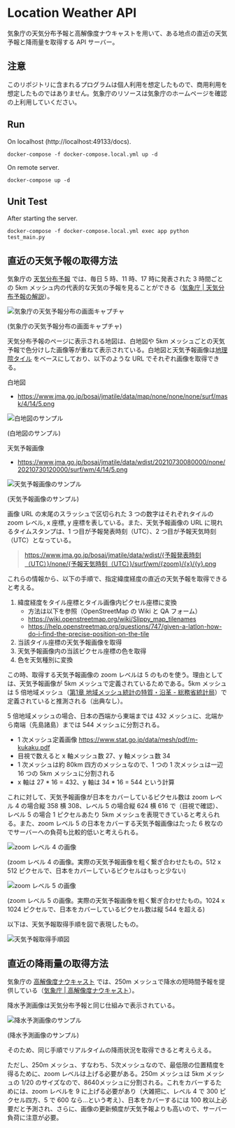 # Location Weather API

気象庁の天気分布予報と高解像度ナウキャストを用いて、ある地点の直近の天気予報と降雨量を取得する API サーバー。


## 注意

このリポジトリに含まれるプログラムは個人利用を想定したもので、商用利用を想定したものではありません。気象庁のリソースは気象庁のホームページを確認の上利用していください。


## Run

On localhost (http://localhost:49133/docs).

```
docker-compose -f docker-compose.local.yml up -d 
```

On remote server.

```
docker-compose up -d
```


## Unit Test

After starting the server.

```
docker-compose -f docker-compose.local.yml exec app python test_main.py
```


## 直近の天気予報の取得方法

気象庁の [天気分布予報](https://www.jma.go.jp/bosai/wdist/) では、毎日 5 時、11 時、17 時に発表された 3 時間ごとの 5km メッシュ内の代表的な天気の予報を見ることができる（[気象庁 | 天気分布予報の解説](https://www.jma.go.jp/jma/kishou/know/kurashi/bunpu.html)）。

![気象庁の天気予報分布の画面キャプチャ](./assets/jma-wdist.png)

(気象庁の天気予報分布の画面キャプチャ)

天気分布予報のページに表示される地図は、白地図や 5km メッシュごとの天気予報で色分けした画像等が重ねて表示されている。白地図と天気予報画像は[地理院タイル](https://maps.gsi.go.jp/development/siyou.html) をベースにしており、以下のような URL でそれぞれ画像を取得できる。

白地図

* https://www.jma.go.jp/bosai/jmatile/data/map/none/none/none/surf/mask/4/14/5.png

![白地図のサンプル](https://www.jma.go.jp/bosai/jmatile/data/map/none/none/none/surf/mask/4/14/5.png)

(白地図のサンプル)

天気予報画像

* https://www.jma.go.jp/bosai/jmatile/data/wdist/20210730080000/none/20210730120000/surf/wm/4/14/5.png

![天気予報画像のサンプル](https://www.jma.go.jp/bosai/jmatile/data/wdist/20210730080000/none/20210730120000/surf/wm/4/14/5.png)

(天気予報画像のサンプル)

画像 URL の末尾のスラッシュで区切られた 3 つの数字はそれぞれタイルの zoom レベル, x 座標, y 座標を表している。また、天気予報画像の URL に現れるタイムスタンプは、1 つ目が予報発表時刻（UTC）、2 つ目が予報天気時刻（UTC）となっている。

> https://www.jma.go.jp/bosai/jmatile/data/wdist/{予報発表時刻（UTC）}/none/{予報天気時刻（UTC）}/surf/wm/{zoom}/{x}/{y}.png

これらの情報から、以下の手順で、指定緯度経度の直近の天気予報を取得できると考える。

1. 緯度経度をタイル座標とタイル画像内ピクセル座標に変換
    - 方法は以下を参照（OpenStreetMap の Wiki と QA フォーム）
    - https://wiki.openstreetmap.org/wiki/Slippy_map_tilenames
    - https://help.openstreetmap.org/questions/747/given-a-latlon-how-do-i-find-the-precise-position-on-the-tile
1. 当該タイル座標の天気予報画像を取得
1. 天気予報画像内の当該ピクセル座標の色を取得
1. 色を天気種別に変換

この時、取得する天気予報画像の zoom レベルは 5 のものを使う。理由としては、天気予報画像が 5km メッシュで定義されているためである。5km メッシュは 5 倍地域メッシュ（[第1章 地域メッシュ統計の特質・沿革 - 総務省統計局](https://www.stat.go.jp/data/mesh/pdf/gaiyo1.pdf)）で定義されていると推測される（出典なし）。

5 倍地域メッシュの場合、日本の西端から東端までは 432 メッシュに、北端から南端（先島諸島）までは 544 メッシュに分割される。

* 1 次メッシュ定義画像 https://www.stat.go.jp/data/mesh/pdf/m-kukaku.pdf
* 目視で数えると x 軸メッシュ数 27、y 軸メッシュ数 34
* 1 次メッシュは約 80km 四方のメッシュなので、1 つの 1 次メッシュは一辺 16 つの 5km メッシュに分割される
* x 軸は 27 * 16 = 432、y 軸は 34 * 16 = 544 という計算

これに対して、天気予報画像が日本をカバーしているピクセル数は zoom レベル 4 の場合縦 358 横 308、レベル 5 の場合縦 624 横 616 で（目視で確認）、レベル 5 の場合 1 ピクセルあたり 5km メッシュを表現できていると考えられる。また、zoom レベル 5 の日本をカバーする天気予報画像はたった 6 枚なのでサーバーへの負荷も比較的低いと考えられる。

![zoom レベル 4 の画像](./assets/zoom4.png)

(zoom レベル 4 の画像。実際の天気予報画像を粗く繋ぎ合わせたもの。512 x 512 ピクセルで、日本をカバーしているピクセルはもっと少ない)

![zoom レベル 5 の画像](./assets/zoom5.png)

(zoom レベル 5 の画像。実際の天気予報画像を粗く繋ぎ合わせたもの。1024 x 1024 ピクセルで、日本をカバーしているピクセル数は縦 544 を超える)

以下は、天気予報取得手順を図で表現したもの。

![天気予報取得手順図](./assets/procedure.png)


## 直近の降雨量の取得方法

気象庁の [高解像度ナウキャスト](https://www.jma.go.jp/bosai/nowc/) では、250m メッシュで降水の短時間予報を提供している（[気象庁 | 高解像度ナウキャスト](https://www.jma.go.jp/jma/kishou/know/kurashi/highres_nowcast.html)）。

降水予測画像は天気分布予報と同じ仕組みで表示されている。

![降水予測画像のサンプル](https://www.jma.go.jp/bosai/jmatile/data/nowc/20210730185500/none/20210730185500/surf/hrpns/4/13/6.png)

(降水予測画像のサンプル)

そのため、同じ手順でリアルタイムの降雨状況を取得できると考えらえる。

ただし、250m メッシュ、すなわち、5次メッシュなので、最低限の位置精度を得るために、zoom レベルは上げる必要がある。250m メッシュは 5km メッシュの 1/20 のサイズなので、8640メッシュに分割される。これをカバーするためには、zoom レベルを 9 に上げる必要があり（大雑把に、レベル 4 で 300 ピクセル四方、5 で 600 なら...という考え）、日本をカバーするには 100 枚以上必要だと予測され、さらに、画像の更新頻度が天気予報よりも高いので、サーバー負荷に注意が必要。
